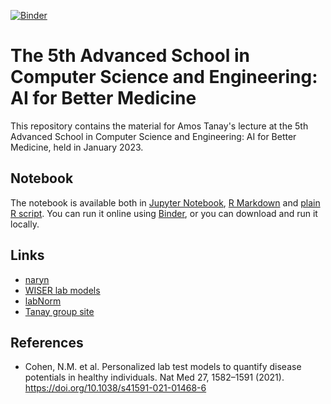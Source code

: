 [![Binder](https://mybinder.org/badge_logo.svg)](https://mybinder.org/v2/gh/tanaylab/IIAS2023/HEAD?labpath=naryn.ipynb)

# The 5th Advanced School in Computer Science and Engineering: AI for Better Medicine

This repository contains the material for Amos Tanay's lecture at the 5th Advanced School in Computer Science and Engineering: AI for Better Medicine, held in January 2023.

## Notebook

The notebook is available both in [Jupyter Notebook](naryn.ipynb), [R Markdown](naryn.Rmd) and [plain R script](naryn.R). You can run it online using [Binder](https://mybinder.org/v2/gh/tanaylab/IIAS2023/HEAD?labpath=naryn.ipynb), or you can download and run it locally.

## Links

- [naryn](https://tanaylab.github.io/naryn/)
- [WISER lab models](https://tanaylab.weizmann.ac.il/labs/)
- [labNorm](https://tanaylab.github.io/labNorm/)
- [Tanay group site](https://www.weizmann.ac.il/math/tanay/home)

## References

- Cohen, N.M. et al. Personalized lab test models to quantify disease potentials in healthy individuals. Nat Med 27, 1582–1591 (2021). https://doi.org/10.1038/s41591-021-01468-6
